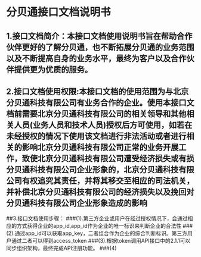 # 分贝通接口文档说明书
## 1.接口文档简介：本接口文档使用说明书旨在帮助合作伙伴更好的了解分贝通，也不断拓展分贝通的业务范围以及不断提高自身的业务水平，最终为客户以及合作伙伴提供更为优质的服务。
## 2.接口文档使用权限:本接口文档的使用范围为与北京分贝通科技有限公司有业务合作的企业。使用本接口文档前需要北京分贝通科技有限公司的相关领导和其他相关人员(业务人员和技术人员)授权后方可使用，如若在未经授权的情况下使用该文档进行非法活动或者进行相关的影响北京分贝通科技有限公司正常的业务开展工作，致使北京分贝通科技有限公司遭受经济损失或有损分贝通科技有限公司企业形象的，北京分贝通科技有限公司有权追究其责任，并将其移交至相应的司法机关，并补偿北京分贝通科技有限公司的经济损失以及挽回对分贝通科技有限公司企业形象造成的影响
##3.接口文档使用步骤：
###(1).第三方企业或用户在经过授权情况下，会通过相应的方式获得企业的app_id,app_id作为企业的唯一标识来判断企业的合法性
###(2).通过app_id可以获取app_key，二者组合作为企业的综合判断标识。第三方用户通过二者可以得到access_token
###(3).根据token调用API接口中的2.1.1可以同步组织架构，最终完成API注册功能。
###(4)

